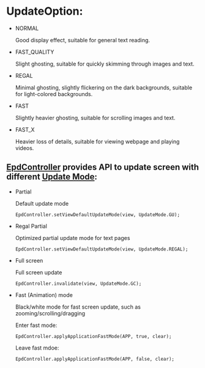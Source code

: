 # UpdateOption:

* NORMAL

  Good display effect, suitable for general text reading.

* FAST_QUALITY

  Slight ghosting, suitable for quickly skimming through images and text.

* REGAL

  Minimal ghosting, slightly flickering on the dark backgrounds, suitable for light-colored backgrounds.

* FAST

  Slightly heavier ghosting, suitable for scrolling images and text.

* FAST_X

  Heavier loss of details, suitable for viewing webpage and playing videos.

## [EpdController](./EpdController.md) provides API to update screen with different [Update Mode](./EPD-Update-Mode.md):
* Partial

    Default update mode

    `EpdController.setViewDefaultUpdateMode(view, UpdateMode.GU);`

* Regal Partial

    Optimized partial update mode for text pages

    `EpdController.setViewDefaultUpdateMode(view, UpdateMode.REGAL);`

* Full screen

    Full screen update

    `EpdController.invalidate(view, UpdateMode.GC);`

* Fast (Animation) mode

    Black/white mode for fast screen update, such as zooming/scrolling/dragging

    Enter fast mode:

    `EpdController.applyApplicationFastMode(APP, true, clear);`

    Leave fast mdoe:

    `EpdController.applyApplicationFastMode(APP, false, clear);`
